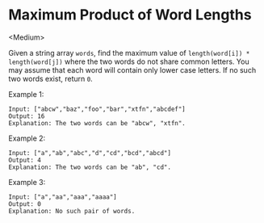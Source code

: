 # Maximum Product of Word Lengths

\<Medium>

Given a string array `words`, find the maximum value of
`length(word[i]) * length(word[j])` where the two words do not share common
letters. You may assume that each word will contain only lower case letters. If
no such two words exist, return `0`.

Example 1:

```
Input: ["abcw","baz","foo","bar","xtfn","abcdef"]
Output: 16 
Explanation: The two words can be "abcw", "xtfn".
```

Example 2:

```
Input: ["a","ab","abc","d","cd","bcd","abcd"]
Output: 4 
Explanation: The two words can be "ab", "cd".
```

Example 3:

```
Input: ["a","aa","aaa","aaaa"]
Output: 0 
Explanation: No such pair of words.
```
